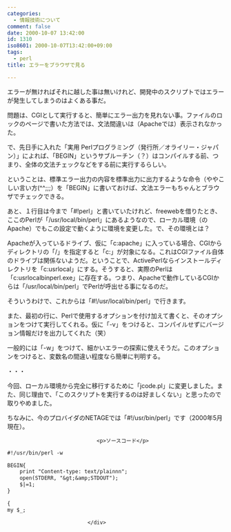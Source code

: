 ```yaml
---
categories:
  - 情報技術について
comment: false
date: 2000-10-07 13:42:00
id: 1310
iso8601: 2000-10-07T13:42:00+09:00
tags:
  - perl
title: エラーをブラウザで見る

---
```


<div class="entry-body">
                                 <p>エラーが無ければそれに越した事は無いけれど、開発中のスクリプトではエラーが発生してしまうのはよくある事だ。 </p>

<p>問題は、CGIとして実行すると、簡単にエラー出力を見れない事。ファイルのロックのページで書いた方法では、文法間違いは（Apacheでは）表示されなかった。 </p>

<p>で、先日手に入れた「実用 Perlプログラミング（発行所／オライリー・ジャパン）」によれば、「BEGIN」というサブルーチン（？）はコンパイルする前、つまり、全体の文法チェックなどをする前に実行するらしい。 </p>

<p>ということは、標準エラー出力の内容を標準出力に出力するような命令（ややこしい言い方(^^;;;）を「BEGIN」に書いておけば、文法エラーもちゃんとブラウザでチェックできる。 </p>

<p>あと、１行目は今まで「#!perl」と書いていたけれど、freewebを借りたとき、ここのPerlが「/usr/local/bin/perl」にあるようなので、ローカル環境（のApache）でもこの設定で動くように環境を変更した。で、その環境とは？ </p>

<p>Apacheが入っているドライブ、仮に「c:apache」に入っている場合、CGIからディレクトリの「/」を指定すると「c:」が対象になる。これはCGIファイル自体のドライブは関係ないようだ。ということで、ActivePerlならインストールディレクトリを「c:usrlocal」にする。そうすると、実際のPerlは「c:usrlocalbinperl.exe」に存在する。つまり、Apacheで動作しているCGIからは「/usr/local/bin/perl」でPerlが呼出せる事になるのだ。 </p>

<p>そういうわけで、これからは「#!/usr/local/bin/perl」で行きます。 </p>

<p>また、最初の行に、Perlで使用するオプションを付け加えて書くと、そのオプションをつけて実行してくれる。仮に「-v」をつけると、コンパイルせずにバージョン情報だけを出力してくれた（笑） </p>

<p>一般的には「-w」をつけて、細かいエラーの探索に使えそうだ。このオプションをつけると、変数名の間違い程度なら簡単に判明する。 </p>

<p>・・・ </p>

<p>今回、ローカル環境から完全に移行するために「jcode.pl」に変更しました。また、同じ理由で、「このスクリプトを実行するのは好ましくない」と思ったので取りやめました。 </p>

<p>ちなみに、今のプロバイダのNETAGEでは「#!/usr/bin/perl」です（2000年5月現在）。</p>
                              
                                 <p>ソースコード</p>

```default
#!/usr/bin/perl -w

BEGIN{
    print "Content-type: text/plainnn";
    open(STDERR, "&gt;&amp;STDOUT");
    $|=1;
}

{
my $_;
```
                              </div>
    	